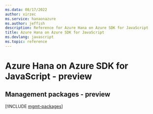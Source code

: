 ```yaml
---
ms.data: 08/17/2022
author: xirzec
ms.service: hanaonazure
ms.author: jeffish
description: Reference for Azure Hana on Azure SDK for JavaScript
title: Azure Hana on Azure SDK for JavaScript
ms.devlang: javascript
ms.topic: reference
---
```

# Azure Hana on Azure SDK for JavaScript - preview

## Management packages - preview
[!INCLUDE [mgmt-packages](hana-on-azure-mgmt-index.md)]